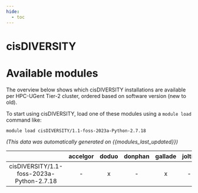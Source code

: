 ```yaml
---
hide:
  - toc
---
```


cisDIVERSITY
============

# Available modules


The overview below shows which cisDIVERSITY installations are available per HPC-UGent Tier-2 cluster, ordered based on software version (new to old).

To start using cisDIVERSITY, load one of these modules using a `module load` command like:

```shell
module load cisDIVERSITY/1.1-foss-2023a-Python-2.7.18
```

*(This data was automatically generated on {{modules_last_updated}})*

| |accelgor|doduo|donphan|gallade|joltik|litleo|shinx|
| :---: | :---: | :---: | :---: | :---: | :---: | :---: | :---: |
|cisDIVERSITY/1.1-foss-2023a-Python-2.7.18|-|x|-|x|-|x|x|
